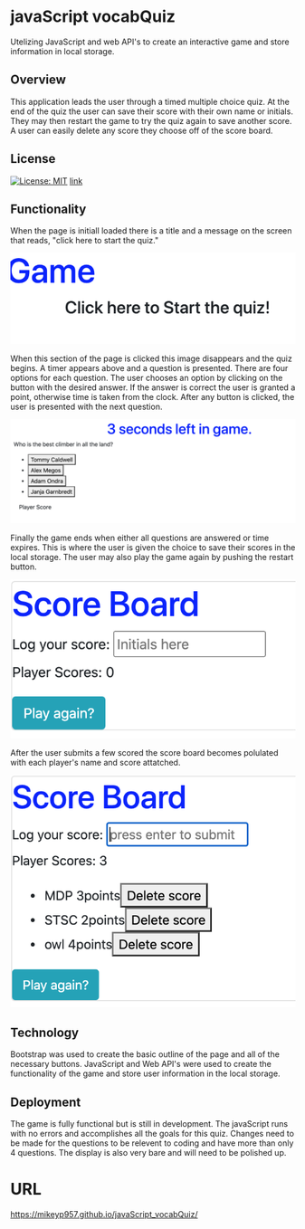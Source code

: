 # javaScript vocabQuiz
Utelizing JavaScript and web API's to create an interactive game and store information in local storage.

## Overview

This application leads the user through a timed multiple choice quiz. At the end of the quiz the user can save their score with their own name or initials. They may then restart the game to try the quiz again to save another score. A user can easily delete any score they choose off of the score board. 

## License
[![License: MIT](https://img.shields.io/badge/License-MIT-yellow.svg)](https://opensource.org/licenses/MIT)
[link](https://gist.github.com/lukas-h/2a5d00690736b4c3a7ba#the-mit-license)
## Functionality
When the page is initiall loaded there is a title and a message on the screen that reads, "click here to start the quiz."

![Screenshots](./Assets/images/gameOpen.png)

When this section of the page is clicked this image disappears and the quiz begins. A timer appears above and a question is presented. There are four options for each question. The user chooses an option by clicking on the button with the desired answer. If the answer is correct the user is granted a point, otherwise time is taken from the clock. After any button is clicked, the user is presented with the next question.

![Screenshots](./Assets/images/questionAndTimer.png)

Finally the game ends when either all questions are answered or time expires. This is where the user is given the choice to save their scores in the local storage. The user may also play the game again by pushing the restart button.

![Screenshots](./Assets/images/scoreBoardBlank.png)

After the user submits a few scored the score board becomes polulated with each player's name and score attatched.

![Screenshots](./Assets/images/localStorage.png)

## Technology

Bootstrap was used to create the basic outline of the page and all of the necessary buttons. JavaScript and Web API's were used to create the functionality of the game and store user information in the local storage.

## Deployment

The game is fully functional but is still in development. The javaScript runs with no errors and accomplishes all the goals for this quiz. Changes need to be made for the questions to be relevent to coding and have more than only 4 questions. The display is also very bare and will need to be polished up. 

# URL
https://mikeyp957.github.io/javaScript_vocabQuiz/ 
